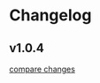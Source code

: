 # Changelog


## v1.0.4

[compare changes](https://github.com/planetadeleste/pinia-orm-core/compare/v1.0.4...v1.0.4)

